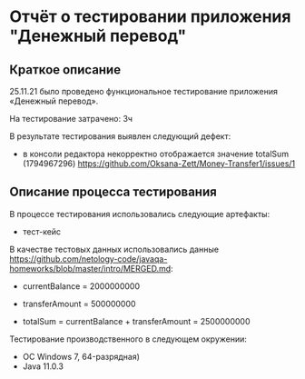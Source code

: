 # Отчёт о тестировании приложения "Денежный перевод" #

## Краткое описание ##

25.11.21 было проведено функциональное тестирование приложения «Денежный перевод».

На тестирование затрачено: 3ч

В результате тестирования выявлен следующий дефект:

* в консоли редактора некорректно отображается значение totalSum (1794967296) https://github.com/Oksana-Zett/Money-Transfer1/issues/1

## Описание процесса тестирования ##
В процессе тестирования использовались следующие артефакты: 
* тест-кейс

В качестве тестовых данных использовались данные https://github.com/netology-code/javaqa-homeworks/blob/master/intro/MERGED.md:

* currentBalance = 2000000000

* transferAmount = 500000000

* totalSum = currentBalance + transferAmount = 2500000000


Тестирование производственного в следующем окружении:
* ОС Windows 7, 64-разрядная)
* Java 11.0.3